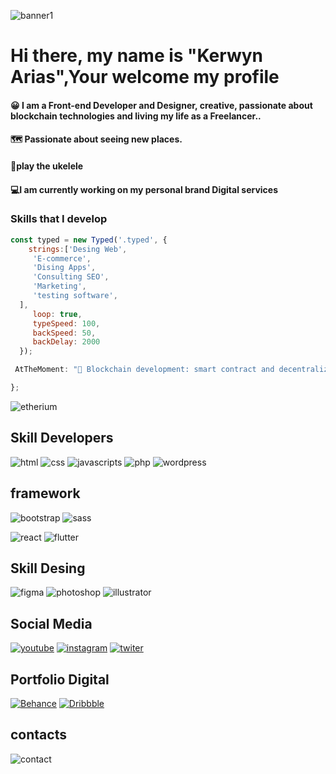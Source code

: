 ![banner1](https://user-images.githubusercontent.com/73326157/152662795-462d31e4-00ed-4cdf-8c16-6ec2d47f611f.png)

### <h1>Hi there, my name is "Kerwyn Arias",Your welcome my profile</h1>

#### 😀 I am a Front-end Developer and Designer, creative, passionate about blockchain technologies and living my life as a Freelancer..
#### 🗺️ Passionate about seeing new places.
#### 🎸play the ukelele
#### 💻I am currently working on my personal brand Digital services 

### Skills that I develop
```javascript
const typed = new Typed('.typed', {
	strings:['Desing Web',
	 'E-commerce',
	 'Dising Apps',
	 'Consulting SEO',
	 'Marketing',
	 'testing software',
  ],
	 loop: true,
	 typeSpeed: 100,
	 backSpeed: 50,
	 backDelay: 2000
  });

 AtTheMoment: "🔗 Blockchain development: smart contract and decentralized application development with web3.js"

};

```
![etherium](https://img.shields.io/badge/Ethereum-3C3C3D?style=for-the-badge&logo=Ethereum&logoColor=white)
## Skill Developers

![html](https://img.shields.io/badge/HTML5-E34F26?style=for-the-badge&logo=html5&logoColor=white)
![css](https://img.shields.io/badge/CSS3-1572B6?style=for-the-badge&logo=css3&logoColor=white)
![javascripts](https://img.shields.io/badge/JavaScript-F7DF1E?style=for-the-badge&logo=javascript&logoColor=black)
![php](https://img.shields.io/badge/PHP-777BB4?style=for-the-badge&logo=php&logoColor=white)
![wordpress](https://img.shields.io/badge/Wordpress-21759B?style=for-the-badge&logo=wordpress&logoColor=white)
## framework

![bootstrap](https://img.shields.io/badge/Bootstrap-563D7C?style=for-the-badge&logo=bootstrap&logoColor=white)
![sass](https://img.shields.io/badge/Sass-CC6699?style=for-the-badge&logo=sass&logoColor=white)

![react](https://img.shields.io/badge/react%20os-0088CC?style=for-the-badge&logo=reactos&logoColor=white)
![flutter](https://img.shields.io/badge/Flutter-02569B?style=for-the-badge&logo=flutter&logoColor=white)

## Skill Desing
![figma](https://img.shields.io/badge/Figma-F24E1E?style=for-the-badge&logo=figma&logoColor=white)
![photoshop](https://img.shields.io/badge/Adobe%20Photoshop-31A8FF?style=for-the-badge&logo=Adobe%20Photoshop&logoColor=black)
![illustrator](https://img.shields.io/badge/Adobe%20Illustrator-FF9A00?style=for-the-badge&logo=adobe%20illustrator&logoColor=white)

## Social Media
[![youtube](https://img.shields.io/badge/YouTube-FF0000?style=for-the-badge&logo=youtube&logoColor=white)](https://www.youtube.com/channel/UCCyAYH8QdtIXZ18Xy_LDNlA)
[![instagram](https://img.shields.io/badge/Instagram-E4405F?style=for-the-badge&logo=instagram&logoColor=white)](https://www.instagram.com/ireunlockerr/)
[![twiter](	https://img.shields.io/badge/Twitter-1DA1F2?style=for-the-badge&logo=twitter&logoColor=white)](https://twitter.com/AriasDevs)

## Portfolio Digital

[![Behance](https://img.shields.io/badge/-Behance-blue?style=for-the-badge&logo=behance&logoColor=white)](https://www.behance.net/kerwynariaf6de)
[![Dribbble](https://img.shields.io/badge/Dribbble-EA4C89?style=for-the-badge&logo=dribbble&logoColor=white)](https://dribbble.com/Ariasdev)

## contacts
![contact](https://img.shields.io/badge/LinkedIn-0077B5?style=for-the-badge&logo=linkedin&logoColor=white)
